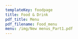 ```yaml
---
templateKey: foodpage
title: Food & Drink
pdf_title: Menu
pdf_filename: Food_menu
menu: /img/New menus_Part1.pdf
---
```


